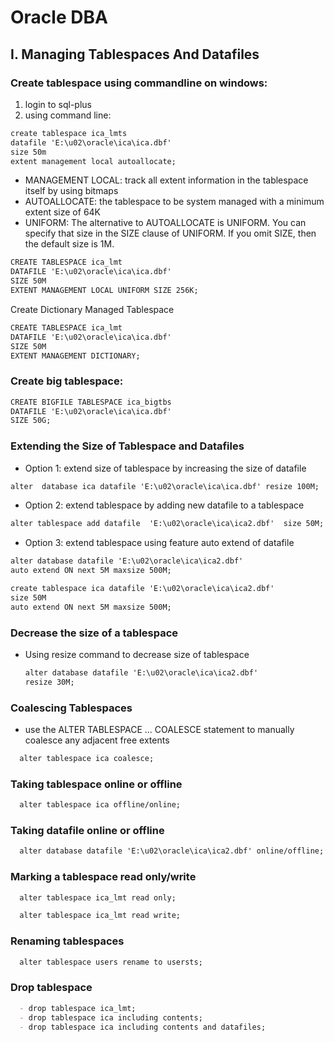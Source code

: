 # Oracle DBA
## I. Managing Tablespaces And Datafiles
### Create tablespace using commandline on windows:
  1. login to sql-plus
  2. using command line:
```markdown
create tablespace ica_lmts 
datafile 'E:\u02\oracle\ica\ica.dbf' 
size 50m 
extent management local autoallocate;
```
  - MANAGEMENT LOCAL: track all extent information in the tablespace itself by using bitmaps
  - AUTOALLOCATE: the tablespace to be system managed with a minimum extent size of 64K
  - UNIFORM: The alternative to AUTOALLOCATE is UNIFORM. You can specify that size in the SIZE clause of UNIFORM. If you omit SIZE, then    the default size is 1M. 
 ```markdown
CREATE TABLESPACE ica_lmt 
DATAFILE 'E:\u02\oracle\ica\ica.dbf' 
SIZE 50M 
EXTENT MANAGEMENT LOCAL UNIFORM SIZE 256K; 
```
Create Dictionary Managed Tablespace
 ```markdown
CREATE TABLESPACE ica_lmt 
DATAFILE 'E:\u02\oracle\ica\ica.dbf' 
SIZE 50M 
EXTENT MANAGEMENT DICTIONARY;
```
### Create big tablespace:
```markdown
CREATE BIGFILE TABLESPACE ica_bigtbs  
DATAFILE 'E:\u02\oracle\ica\ica.dbf' 
SIZE 50G;
```

### Extending the Size of Tablespace and Datafiles
  - Option 1: extend size of tablespace by increasing the size of datafile
 ```markdown
 alter  database ica datafile 'E:\u02\oracle\ica\ica.dbf' resize 100M;
 ```
  - Option 2: extend tablespace by adding new datafile to a tablespace
  ```markdown
  alter tablespace add datafile  'E:\u02\oracle\ica\ica2.dbf'  size 50M;
  ```
  - Option 3: extend tablespace using feature auto extend of datafile
  ```markdown 
  alter database datafile 'E:\u02\oracle\ica\ica2.dbf' 
  auto extend ON next 5M maxsize 500M;
  ```
  ```markdown
  create tablespace ica datafile 'E:\u02\oracle\ica\ica2.dbf' 
  size 50M
  auto extend ON next 5M maxsize 500M;
```
### Decrease the size of a tablespace
- Using resize command to decrease size of tablespace
  ```markdown
  alter database datafile 'E:\u02\oracle\ica\ica2.dbf'      
  resize 30M;
  ```
### Coalescing Tablespaces
- use the ALTER TABLESPACE ... COALESCE statement to manually coalesce any adjacent free extents
```markdown
  alter tablespace ica coalesce;
```

### Taking tablespace online or offline
```markdown
  alter tablespace ica offline/online;
```
### Taking datafile online or offline
```markdown
  alter database datafile 'E:\u02\oracle\ica\ica2.dbf' online/offline;
```

### Marking a tablespace read only/write
```markdown
  alter tablespace ica_lmt read only;
```

```markdown
  alter tablespace ica_lmt read write;
```

### Renaming  tablespaces
```markdown
  alter tablespace users rename to usersts;
```

### Drop tablespace
```markdown
  - drop tablespace ica_lmt;
  - drop tablespace ica including contents;
  - drop tablespace ica including contents and datafiles;
```

